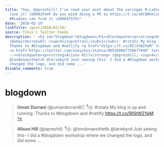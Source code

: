 ```yaml
---
title: "hey, @apreshill! I've read your post about the xaringan R-Ladies theme, I
  love it! \U0001F44F Do you mind doing a PR to https://t.co/vKC9Hhklzn? So every
  #RLadies can find it \U0001F575️‍♀️"
date: '2018-02-19'
linkTitle: /post/2018/02/19/
source: Yihui's Twitter Feeds
description: ' <h1 id="blogdown">blogdown</h1><blockquote><p><strong>Umair Durrani</strong>
  (@umairdurrani87; <sup>4</sup>&frasl;<sub>1</sub>): #rstats My blog is up and running.
  Thanks to #blogdown and #netlify <a href="https://t.co/9IlStW2YeM" target="_blank">https://t.co/9IlStW2YeM</a>
  <a href="https://twitter.com/xieyihui/status/965268067759677440" target="_blank">&#8618;</a></p></blockquote><!--
  --><blockquote><p><strong>Alison Hill</strong> (@apreshill; <sup>4</sup>&frasl;<sub>1</sub>):
  @londonaesthetik @lariebyrd Just seeing this- I did a #blogdown workshop where we
  changed the logo, and did some ...'
disable_comments: true
---
```

 <h1 id="blogdown">blogdown</h1><blockquote><p><strong>Umair Durrani</strong> (@umairdurrani87; <sup>4</sup>&frasl;<sub>1</sub>): #rstats My blog is up and running. Thanks to #blogdown and #netlify <a href="https://t.co/9IlStW2YeM" target="_blank">https://t.co/9IlStW2YeM</a> <a href="https://twitter.com/xieyihui/status/965268067759677440" target="_blank">&#8618;</a></p></blockquote><!-- --><blockquote><p><strong>Alison Hill</strong> (@apreshill; <sup>4</sup>&frasl;<sub>1</sub>): @londonaesthetik @lariebyrd Just seeing this- I did a #blogdown workshop where we changed the logo, and did some ...